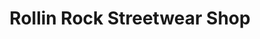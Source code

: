 ---
title: "Rollin Rock Streetwear Shop"
url: /aarau/rollin-rock-streetwear-shop/
shop: Kleidung
---